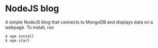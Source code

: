 # NodeJS blog

A simple NodeJS blog that connects to MongoDB and displays data on a
webpage. To install, run

```
$ npm install
$ npm start
```

